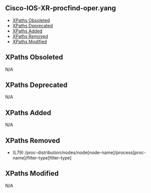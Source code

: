 ## Cisco-IOS-XR-procfind-oper.yang

- [XPaths Obsoleted](#xpaths-obsoleted)
- [XPaths Deprecated](#xpaths-deprecated)
- [XPaths Added](#xpaths-added)
- [XPaths Removed](#xpaths-removed)
- [XPaths Modified](#xpaths-modified)

## XPaths Obsoleted

N/A

## XPaths Deprecated

N/A

## XPaths Added

N/A

## XPaths Removed

- (L79)	/proc-distribution/nodes/node[node-name]/process[proc-name]/filter-type[filter-type]

## XPaths Modified

N/A

